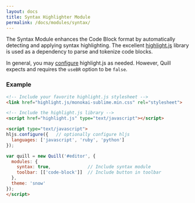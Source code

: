 ```yaml
---
layout: docs
title: Syntax Highlighter Module
permalink: /docs/modules/syntax/
---
```


The Syntax Module enhances the Code Block format by automatically detecting and applying syntax highlighting. The excellent [highlight.js](https://highlightjs.org/) library is used as a dependency to parse and tokenize code blocks.

In general, you may [configure](http://highlightjs.readthedocs.io/en/latest/api.html#configure-options) highlight.js as needed. However, Quill expects and requires the `useBR` option to be `false`.


### Example

```html
<!-- Include your favorite highlight.js stylesheet -->
<link href="highlight.js/monokai-sublime.min.css" rel="stylesheet">

<!-- Include the highlight.js library -->
<script href="highlight.js" type="text/javascript"></script>

<script type="text/javascript">
hljs.configure({   // optionally configure hljs
  languages: ['javascript', 'ruby', 'python']
});

var quill = new Quill('#editor', {
  modules: {
    syntax: true,              // Include syntax module
    toolbar: [['code-block']]  // Include button in toolbar
  },
  theme: 'snow'
});
</script>
```
